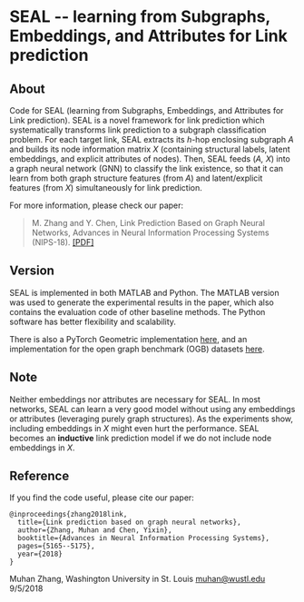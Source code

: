 SEAL -- learning from Subgraphs, Embeddings, and Attributes for Link prediction
===============================================================================

About
-----

Code for SEAL (learning from Subgraphs, Embeddings, and Attributes for Link prediction). SEAL is a novel framework for link prediction which systematically transforms link prediction to a subgraph classification problem. For each target link, SEAL extracts its *h*-hop enclosing subgraph *A* and builds its node information matrix *X* (containing structural labels, latent embeddings, and explicit attributes of nodes). Then, SEAL feeds (*A, X*) into a graph neural network (GNN) to classify the link existence, so that it can learn from both graph structure features (from *A*) and latent/explicit features (from *X*) simultaneously for link prediction.

For more information, please check our paper:
> M. Zhang and Y. Chen, Link Prediction Based on Graph Neural Networks, Advances in Neural Information Processing Systems (NIPS-18). [\[PDF\]](https://arxiv.org/pdf/1802.09691.pdf)

Version
-------

SEAL is implemented in both MATLAB and Python. The MATLAB version was used to generate the experimental results in the paper, which also contains the evaluation code of other baseline methods. The Python software has better flexibility and scalability.

There is also a PyTorch Geometric implementation [here](https://github.com/rusty1s/pytorch_geometric/blob/master/examples/seal_link_pred.py), and an implementation for the open graph benchmark (OGB) datasets [here](https://github.com/facebookresearch/SEAL_OGB).

Note
----

Neither embeddings nor attributes are necessary for SEAL. In most networks, SEAL can learn a very good model without using any embeddings or attributes (leveraging purely graph structures). As the experiments show, including embeddings in *X* might even hurt the performance. SEAL becomes an **inductive** link prediction model if we do not include node embeddings in *X*. 

Reference
---------

If you find the code useful, please cite our paper:

    @inproceedings{zhang2018link,
      title={Link prediction based on graph neural networks},
      author={Zhang, Muhan and Chen, Yixin},
      booktitle={Advances in Neural Information Processing Systems},
      pages={5165--5175},
      year={2018}
    }

Muhan Zhang, Washington University in St. Louis
muhan@wustl.edu
9/5/2018
